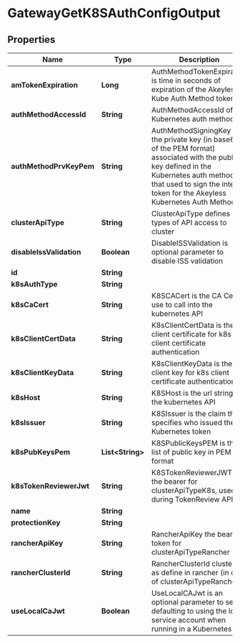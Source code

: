 

# GatewayGetK8SAuthConfigOutput


## Properties

Name | Type | Description | Notes
------------ | ------------- | ------------- | -------------
**amTokenExpiration** | **Long** | AuthMethodTokenExpiration is time in seconds of expiration of the Akeyless Kube Auth Method token |  [optional]
**authMethodAccessId** | **String** | AuthMethodAccessId of the Kubernetes auth method |  [optional]
**authMethodPrvKeyPem** | **String** | AuthMethodSigningKey is the private key (in base64 of the PEM format) associated with the public key defined in the Kubernetes auth method, that used to sign the internal token for the Akeyless Kubernetes Auth Method |  [optional]
**clusterApiType** | **String** | ClusterApiType defines types of API access to cluster |  [optional]
**disableIssValidation** | **Boolean** | DisableISSValidation is optional parameter to disable ISS validation |  [optional]
**id** | **String** |  |  [optional]
**k8sAuthType** | **String** |  |  [optional]
**k8sCaCert** | **String** | K8SCACert is the CA Cert to use to call into the kubernetes API |  [optional]
**k8sClientCertData** | **String** | K8sClientCertData is the client certificate for k8s client certificate authentication |  [optional]
**k8sClientKeyData** | **String** | K8sClientKeyData is the client key for k8s client certificate authentication |  [optional]
**k8sHost** | **String** | K8SHost is the url string for the kubernetes API |  [optional]
**k8sIssuer** | **String** | K8SIssuer is the claim that specifies who issued the Kubernetes token |  [optional]
**k8sPubKeysPem** | **List&lt;String&gt;** | K8SPublicKeysPEM is the list of public key in PEM format |  [optional]
**k8sTokenReviewerJwt** | **String** | K8STokenReviewerJWT is the bearer for clusterApiTypeK8s, used during TokenReview API call |  [optional]
**name** | **String** |  |  [optional]
**protectionKey** | **String** |  |  [optional]
**rancherApiKey** | **String** | RancherApiKey the bear token for clusterApiTypeRancher |  [optional]
**rancherClusterId** | **String** | RancherClusterId cluster id as define in rancher (in case of clusterApiTypeRancher) |  [optional]
**useLocalCaJwt** | **Boolean** | UseLocalCAJwt is an optional parameter to set defaulting to using the local service account when running in a Kubernetes pod |  [optional]



